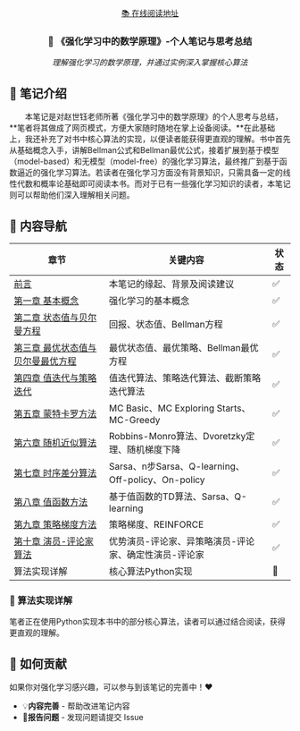 <div align="center">
  <p><a href="https://wgyhhhh.github.io/Mathematical-Foundations-of-Reinforcement-Learning-Notes/">📚 在线阅读地址</a></p>
  <h3>🤖 《强化学习中的数学原理》-个人笔记与思考总结</h3>
  <p><em>理解强化学习的数学原理，并通过实例深入掌握核心算法</em></p>
</div>

## 🎯 笔记介绍

&emsp;&emsp;本笔记是对赵世钰老师所著《强化学习中的数学原理》的个人思考与总结，**笔者将其做成了网页模式，方便大家随时随地在掌上设备阅读。**在此基础上，我还补充了对书中核心算法的实现，以便读者能获得更直观的理解。书中首先从基础概念入手，讲解Bellman公式和Bellman最优公式，接着扩展到基于模型（model-based）和无模型（model-free）的强化学习算法，最终推广到基于函数逼近的强化学习算法。若读者在强化学习方面没有背景知识，只需具备一定的线性代数和概率论基础即可阅读本书。而对于已有一些强化学习知识的读者，本笔记则可以帮助他们深入理解相关问题。

## 📖 内容导航

| 章节 | 关键内容 | 状态 |
| --- | --- | --- |
| [前言](https://wgyhhhh.github.io/Mathematical-Foundations-of-Reinforcement-Learning-Notes/Preface1/) | 本笔记的缘起、背景及阅读建议 | ✅ |
| [第一章 基本概念](https://wgyhhhh.github.io/Mathematical-Foundations-of-Reinforcement-Learning-Notes/Chapter-1/intro/) | 强化学习的基本概念 | ✅ |
| [第二章 状态值与贝尔曼方程](https://wgyhhhh.github.io/Mathematical-Foundations-of-Reinforcement-Learning-Notes/Chapter-2/intro/) | 回报、状态值、Bellman方程 | ✅ |
| [第三章 最优状态值与贝尔曼最优方程](https://wgyhhhh.github.io/Mathematical-Foundations-of-Reinforcement-Learning-Notes/Chapter-3/intro/) | 最优状态值、最优策略、Bellman最优方程 | ✅ |
| [第四章 值迭代与策略迭代](https://wgyhhhh.github.io/Mathematical-Foundations-of-Reinforcement-Learning-Notes/Chapter-4/intro/) | 值迭代算法、策略迭代算法、截断策略迭代算法 | ✅ |
| [第五章 蒙特卡罗方法](https://wgyhhhh.github.io/Mathematical-Foundations-of-Reinforcement-Learning-Notes/Chapter-5/intro/) | MC Basic、MC Exploring Starts、MC-Greedy | ✅ |
| [第六章 随机近似算法](https://wgyhhhh.github.io/Mathematical-Foundations-of-Reinforcement-Learning-Notes/Chapter-6/intro/) | Robbins-Monro算法、Dvoretzky定理、随机梯度下降 | ✅ |
| [第七章 时序差分算法](https://wgyhhhh.github.io/Mathematical-Foundations-of-Reinforcement-Learning-Notes/Chapter-7/intro/) | Sarsa、n步Sarsa、Q-learning、 Off-policy、On-policy| ✅ |
| [第八章 值函数方法](https://wgyhhhh.github.io/Mathematical-Foundations-of-Reinforcement-Learning-Notes/Chapter-8/intro/) | 基于值函数的TD算法、Sarsa、Q-learning | ✅ |
| [第九章 策略梯度方法](https://wgyhhhh.github.io/Mathematical-Foundations-of-Reinforcement-Learning-Notes/Chapter-9/intro/) | 策略梯度、REINFORCE | ✅ |
| [第十章 演员-评论家算法](https://wgyhhhh.github.io/Mathematical-Foundations-of-Reinforcement-Learning-Notes/Chapter-10/intro/) | 优势演员-评论家、异策略演员-评论家、确定性演员-评论家 | ✅ |
| 算法实现详解 | 核心算法Python实现 | 🚧 |

### 🚧 算法实现详解

笔者正在使用Python实现本书中的部分核心算法，读者可以通过结合阅读，获得更直观的理解。

## 🤝 如何贡献

如果你对强化学习感兴趣，可以参与到该笔记的完善中！❤️

- 💡**内容完善** - 帮助改进笔记内容
- 📝**报告问题** - 发现问题请提交 Issue
